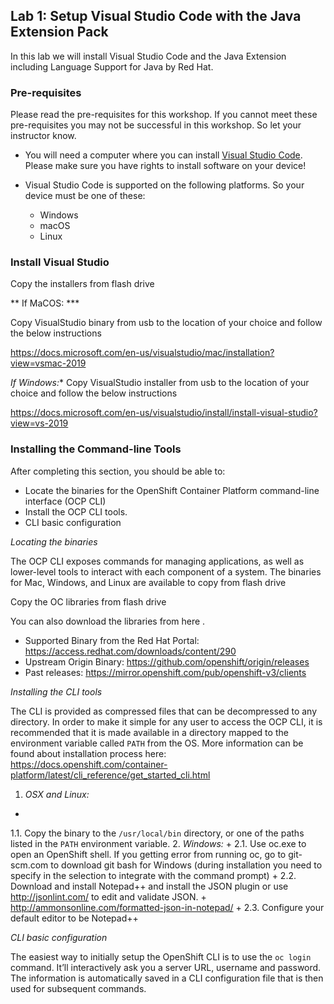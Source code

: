 ## Lab 1: Setup Visual Studio Code with the Java Extension Pack

In this lab we will install Visual Studio Code and the Java Extension including Language Support for Java by Red Hat.

### Pre-requisites

Please read the pre-requisites for this workshop. If you cannot meet these pre-requisites you may not be successful in this workshop. So let your instructor know.

* You will need a computer where you can install [Visual Studio Code](https://code.visualstudio.com/). Please make sure you have rights to install software on your device!

* Visual Studio Code is supported on the following platforms. So your device must be one of these:
	* Windows
	* macOS
	* Linux
	
	
###  Install Visual Studio 	
	
Copy the installers from flash drive
	


** If MaCOS: *** 

Copy VisualStudio binary  from usb to the location of your choice and follow the below instructions

https://docs.microsoft.com/en-us/visualstudio/mac/installation?view=vsmac-2019








*If Windows:** Copy VisualStudio installer from usb to the location of your choice and follow the below instructions

https://docs.microsoft.com/en-us/visualstudio/install/install-visual-studio?view=vs-2019



### Installing the Command-line Tools ###

After completing this section, you should be able to:

* Locate the binaries for the OpenShift Container Platform command-line
interface (OCP CLI)
* Install the OCP CLI tools.
* CLI basic configuration

*Locating the binaries*

The OCP CLI exposes commands for managing applications, as well as
lower-level tools to interact with each component of a system. The
binaries for Mac, Windows, and Linux are available to copy from flash drive 

Copy the OC libraries from flash drive 


You can also download the libraries from here .

* Supported Binary from the Red Hat Portal: https://access.redhat.com/downloads/content/290
* Upstream Origin Binary: https://github.com/openshift/origin/releases
* Past releases: https://mirror.openshift.com/pub/openshift-v3/clients

*Installing the CLI tools*

The CLI is provided as compressed files that can be decompressed to any
directory. In order to make it simple for any user to access the OCP
CLI, it is recommended that it is made available in a directory mapped
to the environment variable called `PATH` from the OS. More information
can be found about installation process here:
https://docs.openshift.com/container-platform/latest/cli_reference/get_started_cli.html

1.  *OSX and Linux:*
+
1.1. Copy the binary to the `/usr/local/bin` directory, or one of the
paths listed in the `PATH` environment variable.
2.  *Windows:*
+
2.1. Use oc.exe to open an OpenShift shell. If you getting error from
running oc, go to git-scm.com to download git bash for Windows (during
installation you need to specify in the selection to integrate with the
command prompt)
+
2.2. Download and install Notepad++ and install the JSON plugin or use
http://jsonlint.com/ to edit and validate JSON.
+
http://ammonsonline.com/formatted-json-in-notepad/
+
2.3. Configure your default editor to be Notepad++

*CLI basic configuration*

The easiest way to initially setup the OpenShift CLI is to use the
`oc login` command. It’ll interactively ask you a server URL, username
and password. The information is automatically saved in a CLI
configuration file that is then used for subsequent commands.










